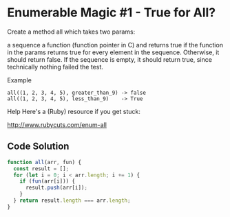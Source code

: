 # Enumerable Magic #1 - True for All?

Create a method all which takes two params:

a sequence
a function (function pointer in C)
and returns true if the function in the params returns true for every element in the sequence. Otherwise, it should return false. If the sequence is empty, it should return true, since technically nothing failed the test.

Example
```
all((1, 2, 3, 4, 5), greater_than_9) -> false
all((1, 2, 3, 4, 5), less_than_9)    -> True
```

Help
Here's a (Ruby) resource if you get stuck:

http://www.rubycuts.com/enum-all

## Code Solution

```js
function all(arr, fun) {
  const result = [];
  for (let i = 0; i < arr.length; i += 1) {
    if (fun(arr[i])) {
      result.push(arr[i]);
    }
  } return result.length === arr.length;
}

```